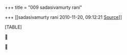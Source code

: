 +++
title = "009 sadasivamurty rani"

+++
[[sadasivamurty rani	2010-11-20, 09:12:21 [Source](https://groups.google.com/g/bvparishat/c/8qccy33BzDY)]]



[TABLE]





